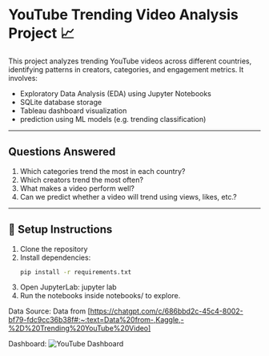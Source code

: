 # YouTube Trending Video Analysis Project 📈

This project analyzes trending YouTube videos across different countries, identifying patterns in creators, categories, and engagement metrics. It involves:

- Exploratory Data Analysis (EDA) using Jupyter Notebooks
- SQLite database storage
- Tableau dashboard visualization
- prediction using ML models (e.g. trending classification)

---


## Questions Answered

1. Which categories trend the most in each country?
2. Which creators trend the most often?
3. What makes a video perform well?
4. Can we predict whether a video will trend using views, likes, etc.?

---

## 🔧 Setup Instructions

1. Clone the repository
2. Install dependencies:
   ```bash
   pip install -r requirements.txt

3. Open JupyterLab: jupyter lab
4. Run the notebooks inside notebooks/ to explore.

Data Source:
Data from [https://chatgpt.com/c/686bbd2c-45c4-8002-bf79-fdc9cc36b38f#:~:text=Data%20from-,Kaggle,-%2D%20Trending%20YouTube%20Video]

Dashboard:
![YouTube Dashboard](Dashboard/Dashboard.png)
